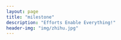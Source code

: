 ```yaml
---
layout: page
title: "milestone"
description: "Efforts Enable Everything!"
header-img: "img/zhihu.jpg"
---
```








